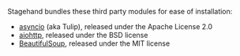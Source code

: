 Stagehand bundles these third party modules for ease of installation:

* [asyncio](https://code.google.com/p/tulip/) (aka Tulip), released under the Apache License 2.0
* [aiohttp](https://github.com/KeepSafe/aiohttp), released under the BSD license
* [BeautifulSoup](http://www.crummy.com/software/BeautifulSoup/), released under the MIT license
